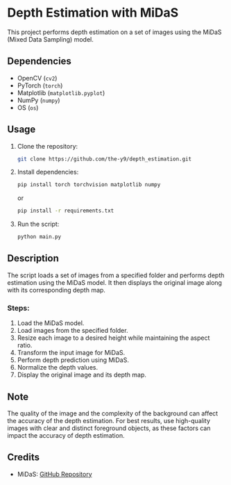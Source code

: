 # Depth Estimation with MiDaS

This project performs depth estimation on a set of images using the MiDaS (Mixed Data Sampling) model.

## Dependencies

- OpenCV (`cv2`)
- PyTorch (`torch`)
- Matplotlib (`matplotlib.pyplot`)
- NumPy (`numpy`)
- OS (`os`)

## Usage

1. Clone the repository:
   ```bash
   git clone https://github.com/the-y9/depth_estimation.git
   ```

2. Install dependencies:
   ```bash
   pip install torch torchvision matplotlib numpy
   ```
   or
   ```bash
   pip install -r requirements.txt
   ```

4. Run the script:
   ```bash
   python main.py
   ```

## Description

The script loads a set of images from a specified folder and performs depth estimation using the MiDaS model. It then displays the original image along with its corresponding depth map.

### Steps:

1. Load the MiDaS model.
2. Load images from the specified folder.
3. Resize each image to a desired height while maintaining the aspect ratio.
4. Transform the input image for MiDaS.
5. Perform depth prediction using MiDaS.
6. Normalize the depth values.
7. Display the original image and its depth map.

## Note 

The quality of the image and the complexity of the background can affect the accuracy of the depth estimation. For best results, use high-quality images with clear and distinct foreground objects, as these factors can impact the accuracy of depth estimation.

## Credits

- MiDaS: [GitHub Repository](https://github.com/intel-isl/MiDaS)